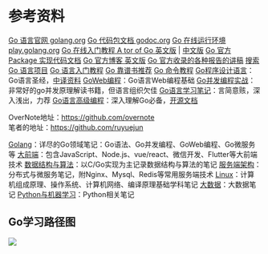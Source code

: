 # 参考资料

[Go 语言官网 golang.org](https://golang.org/)
[Go 代码包文档 godoc.org](http://godoc.org)
[Go 在线运行环境 play.golang.org](https://play.golang.org/)
[Go 在线入门教程 A tor of Go 英文版](https://tour.golang.org/list) | [中文版](https://tour.go-zh.org/welcome/1)
[Go 官方 Package 实现代码文档](https://golang.org/pkg/)
[Go 官方博客 英文版](https://blog.golang.org/)
[Go 官方收录的各种报告的讲稿](https://talks.golang.org/)
[搜索 Go 语言项目](https://gowalker.org/)
[Go 语言入门教程](http://c.biancheng.net/golang/)
[Go 靠谱书推荐](https://www.zhihu.com/question/30461290)
[Go 命令教程](https://hyper0x.github.io/go_command_tutorial/#/)
[Go程序设计语言](https://book.douban.com/subject/27044219/)：Go语言圣经，[中译资料](https://github.com/gopl-zh/gopl-zh.github.com)
[GoWeb编程](https://book.douban.com/subject/27204133/)：Go语言Web编程基础
[Go并发编程实战](https://book.douban.com/subject/27016236/)：非常好的go并发原理解读书籍，但语言组织欠佳
[Go语言学习笔记](https://book.douban.com/subject/26832468/)：言简意赅，深入浅出，力荐
[Go语言高级编程](https://book.douban.com/subject/34442131/)：深入理解Go必备，[开源文档](https://github.com/chai2010/advanced-go-programming-book)

OverNote地址：https://github.com/overnote    
笔者的地址：https://github.com/ruyuejun    

[Golang](https://github.com/overnote/over-golang)：详尽的Go领域笔记：Go语法、Go并发编程、GoWeb编程、Go微服务等
[大前端](https://github.com/overnote/over-javascript)：包含JavaScript、Node.js、vue/react、微信开发、Flutter等大前端技术
[数据结构与算法](https://github.com/overnote/over-algorithm)：以C/Go实现为主记录数据结构与算法的笔记
[服务端架构](https://github.com/overnote/over-server)：分布式与微服务笔记，附Nginx、Mysql、Redis等常用服务端技术
[Linux](https://github.com/overnote/over-linux)：计算机组成原理、操作系统、计算机网络、编译原理基础学科笔记
[大数据](https://github.com/overnote/over-bigdata)：大数据笔记
[Python与机器学习](https://github.com/overnote/over-python)：Python相关笔记

## Go学习路径图

![](http://img.codekissyoung.com/2020/05/26/8a6eedac21047180c3d752ed4c02d65f.png)